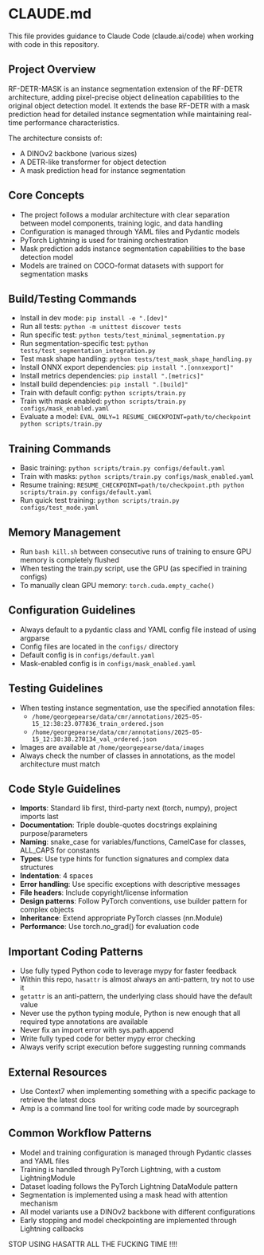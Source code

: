 # CLAUDE.md

This file provides guidance to Claude Code (claude.ai/code) when working with code in this repository.

## Project Overview

RF-DETR-MASK is an instance segmentation extension of the RF-DETR architecture, adding pixel-precise object delineation capabilities to the original object detection model. It extends the base RF-DETR with a mask prediction head for detailed instance segmentation while maintaining real-time performance characteristics.

The architecture consists of:
- A DINOv2 backbone (various sizes)
- A DETR-like transformer for object detection
- A mask prediction head for instance segmentation

## Core Concepts

- The project follows a modular architecture with clear separation between model components, training logic, and data handling
- Configuration is managed through YAML files and Pydantic models
- PyTorch Lightning is used for training orchestration
- Mask prediction adds instance segmentation capabilities to the base detection model
- Models are trained on COCO-format datasets with support for segmentation masks

## Build/Testing Commands

- Install in dev mode: `pip install -e ".[dev]"`
- Run all tests: `python -m unittest discover tests`
- Run specific test: `python tests/test_minimal_segmentation.py`
- Run segmentation-specific test: `python tests/test_segmentation_integration.py`
- Test mask shape handling: `python tests/test_mask_shape_handling.py`
- Install ONNX export dependencies: `pip install ".[onnxexport]"`
- Install metrics dependencies: `pip install ".[metrics]"`
- Install build dependencies: `pip install ".[build]"`
- Train with default config: `python scripts/train.py`
- Train with mask enabled: `python scripts/train.py configs/mask_enabled.yaml`
- Evaluate a model: `EVAL_ONLY=1 RESUME_CHECKPOINT=path/to/checkpoint python scripts/train.py`

## Training Commands

- Basic training: `python scripts/train.py configs/default.yaml`
- Train with masks: `python scripts/train.py configs/mask_enabled.yaml`
- Resume training: `RESUME_CHECKPOINT=path/to/checkpoint.pth python scripts/train.py configs/default.yaml`
- Run quick test training: `python scripts/train.py configs/test_mode.yaml`

## Memory Management

- Run `bash kill.sh` between consecutive runs of training to ensure GPU memory is completely flushed
- When testing the train.py script, use the GPU (as specified in training configs)
- To manually clean GPU memory: `torch.cuda.empty_cache()`

## Configuration Guidelines

- Always default to a pydantic class and YAML config file instead of using argparse
- Config files are located in the `configs/` directory
- Default config is in `configs/default.yaml`
- Mask-enabled config is in `configs/mask_enabled.yaml`

## Testing Guidelines

- When testing instance segmentation, use the specified annotation files:
  - `/home/georgepearse/data/cmr/annotations/2025-05-15_12:38:23.077836_train_ordered.json`
  - `/home/georgepearse/data/cmr/annotations/2025-05-15_12:38:38.270134_val_ordered.json`
- Images are available at `/home/georgepearse/data/images`
- Always check the number of classes in annotations, as the model architecture must match

## Code Style Guidelines

- **Imports**: Standard lib first, third-party next (torch, numpy), project imports last
- **Documentation**: Triple double-quotes docstrings explaining purpose/parameters
- **Naming**: snake_case for variables/functions, CamelCase for classes, ALL_CAPS for constants
- **Types**: Use type hints for function signatures and complex data structures
- **Indentation**: 4 spaces
- **Error handling**: Use specific exceptions with descriptive messages
- **File headers**: Include copyright/license information
- **Design patterns**: Follow PyTorch conventions, use builder pattern for complex objects
- **Inheritance**: Extend appropriate PyTorch classes (nn.Module)
- **Performance**: Use torch.no_grad() for evaluation code

## Important Coding Patterns

- Use fully typed Python code to leverage mypy for faster feedback
- Within this repo, `hasattr` is almost always an anti-pattern, try not to use it
- `getattr` is an anti-pattern, the underlying class should have the default value
- Never use the python typing module, Python is new enough that all required type annotations are available
- Never fix an import error with sys.path.append
- Write fully typed code for better mypy error checking
- Always verify script execution before suggesting running commands

## External Resources

- Use Context7 when implementing something with a specific package to retrieve the latest docs
- Amp is a command line tool for writing code made by sourcegraph

## Common Workflow Patterns

- Model and training configuration is managed through Pydantic classes and YAML files
- Training is handled through PyTorch Lightning, with a custom LightningModule
- Dataset loading follows the PyTorch Lightning DataModule pattern
- Segmentation is implemented using a mask head with attention mechanism
- All model variants use a DINOv2 backbone with different configurations
- Early stopping and model checkpointing are implemented through Lightning callbacks

STOP USING HASATTR ALL THE FUCKING TIME !!!!

